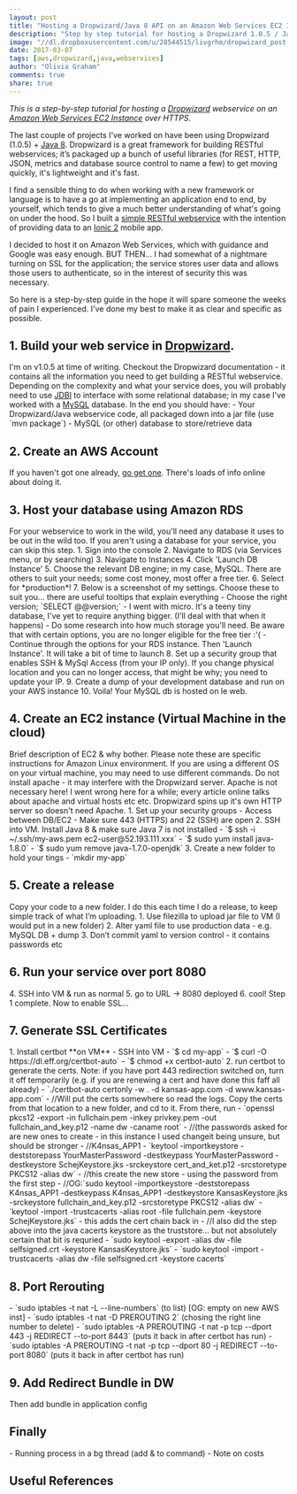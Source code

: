 ```yaml
---
layout: post
title: "Hosting a Dropwizard/Java 8 API on an Amazon Web Services EC2 Instance (+ SSL)"
description: "Step by step tutorial for hosting a Dropwizard 1.0.5 / Java 8 API on an Amazon Web Services EC2 Instance and turning on SSL (secure access)."
image: "//dl.dropboxusercontent.com/u/28544515/livgrhm/dropwizard_post.png"
date: 2017-03-07
tags: [aws,dropwizard,java,webservices]
author: "Olivia Graham"
comments: true
share: true
---
```


*This is a step-by-step tutorial for hosting a <a href="//www.dropwizard.io" target="_blank">Dropwizard</a> webservice on an <a href="//aws.amazon.com/ec2/" target="_blank">Amazon Web Services EC2 Instance</a> over HTTPS.*

The last couple of projects I've worked on have been using Dropwizard (1.0.5) + <a href="http://www.oracle.com/technetwork/java/javase/overview/java8-2100321.html" target="_blank">Java 8</a>. Dropwizard is a great framework for building RESTful webservices; it’s packaged up a bunch of useful libraries (for REST, HTTP, JSON, metrics and database source control to name a few) to get moving quickly, it's lightweight and it's fast.

I find a sensible thing to do when working with a new framework or language is to have a go at implementing an application end to end, by yourself, which tends to give a much better understanding of what's going on under the hood. So I built a <a href="//github.com/livgrhm/kansas-api-dropwizard" target="_blank">simple RESTful webservice</a> with the intention of providing data to an <a href="//ionicframework.com/docs/v2/" target="_blank">Ionic 2</a> mobile app.

I decided to host it on Amazon Web Services, which with guidance and Google was easy enough. BUT THEN... I had somewhat of a nightmare turning on SSL for the application; the service stores user data and allows those users to authenticate, so in the interest of security this was necessary.

So here is a step-by-step guide in the hope it will spare someone the weeks of pain I experienced. I've done my best to make it as clear and specific as possible.

<!-- Checkout my other blog posts for details on actually building the service/mobile app. -->
<!-- // Blog post on building a RESTful web service in Dropwizard/Java 8 here (COMING SOON)
// Blog post on building a native Android/iOS app in Ionic 2 here (COMING SOON) -->

<h2>1. Build your web service in <a href="http://www.dropwizard.io" target="_blank">Dropwizard</a>.</h2>
I'm on v1.0.5 at time of writing. Checkout the Dropwizard documentation - it contains all the information you need to get building a RESTful webservice. Depending on the complexity and what your service does, you will probably need to use <a href="//jdbi.org" target="_blank">JDBI</a> to interface with some relational database; in my case I've worked with a <a href="//www.mysql.com" target="_blank">MySQL</a> database.
In the end you should have:
- Your Dropwizard/Java webservice code, all packaged down into a jar file (use `mvn package`)
- MySQL (or other) database to store/retrieve data

<h2>2. Create an AWS Account</h2>
If you haven't got one already, <a href="//aws.amazon.com" target="_blank">go get one</a>. There's loads of info online about doing it.

<h2>3. Host your database using Amazon RDS</h2>
For your webservice to work in the wild, you'll need any database it uses to be out in the wild too. If you aren't using a database for your service, you can skip this step.
1. Sign into the console
2. Navigate to RDS (via Services menu, or by searching)
3. Navigate to Instances
4. Click 'Launch DB Instance'
5. Choose the relevant DB engine; in my case, MySQL. There are others to suit your needs; some cost money, most offer a free tier.
6. Select for *production*!
7. Below is a screenshot of my settings. Choose these to suit you... there are useful tooltips that explain everything
- Choose the right version; `SELECT @@version;`
- I went with micro. It's a teeny tiny database, I've yet to require anything bigger. (I'll deal with that when it happens)
- Do some research into how much storage you'll need. Be aware that with certain options, you are no longer eligible for the free tier :'(
- Continue through the options for your RDS instance. Then 'Launch Instance'. It will take a bit of time to launch
8. Set up a security group that enables SSH & MySql Access (from your IP only). If you change physical location and you can no longer access, that might be why; you need to update your IP.
9. Create a dump of your development database and run on your AWS instance
10. Voila! Your MySQL db is hosted on le web.

<h2>4. Create an EC2 instance (Virtual Machine in the cloud)</h2>
Brief description of EC2 & why bother.
Please note these are specific instructions for Amazon Linux environment. If you are using a different OS on your virtual machine, you may need to use different commands.
Do not install apache - it may interfere with the Dropwizard server. Apache is not necessary here! I went wrong here for a while; every article online talks about apache and virtual hosts etc etc. Dropwizard spins up it's own HTTP server so doesn't need Apache.
1. Set up your security groups
- Access between DB/EC2
- Make sure 443 (HTTPS) and 22 (SSH) are open
2. SSH into VM. Install Java 8 &amp make sure Java 7 is not installed
- `$ ssh -i ~/.ssh/my-aws.pem ec2-user@52.193.111.xxx`
- `$ sudo yum install java-1.8.0`
- `$ sudo yum remove java-1.7.0-openjdk`
3. Create a new folder to hold your tings
- `mkdir my-app`

<h2>5. Create a release</h2>
Copy your code to a new folder. I do this each time I do a release, to keep simple track of what I’m uploading.
1. Use filezilla to upload jar file to VM (I would put in a new folder)
2. Alter yaml file to use production data - e.g. MySQL DB + dump
3. Don’t commit yaml to version control - it contains passwords etc

<h2>6. Run your service over port 8080</h2>
4. SSH into VM &amp run as normal
5. go to URL -> 8080 deployed
6. cool! Step 1 complete. Now to enable SSL...

<h2>7. Generate SSL Certificates</h2>
1. Install certbot **on VM**
- SSH into VM
- `$ cd my-app`
- `$ curl -O https://dl.eff.org/certbot-auto`
- `$ chmod +x certbot-auto`
2. run certbot to generate the certs. Note: if you have port 443 redirection switched on, turn it off temporarily (e.g. if you are renewing a cert and have done this faff all already)
- `./certbot-auto certonly -w . -d kansas-app.com -d www.kansas-app.com`
- //Will put the certs somewhere so read the logs. Copy the certs from that location to a new folder, and cd to it. From there, run
- `openssl pkcs12 -export -in fullchain.pem  -inkey privkey.pem  -out fullchain_and_key.p12 -name dw -caname root`
- //(the passwords asked for are new ones to create - in this instance I used changeit being unsure, but should be stronger
- //K4nsas_APP1
- `keytool -importkeystore -deststorepass YourMasterPassword -destkeypass YourMasterPassword -destkeystore SchejKeystore.jks -srckeystore cert_and_ket.p12 -srcstoretype PKCS12 -alias dw`
- //this create the new store - using the password from the first step
- //OG:`sudo keytool -importkeystore -deststorepass K4nsas_APP1 -destkeypass K4nsas_APP1 -destkeystore KansasKeystore.jks -srckeystore fullchain_and_key.p12 -srcstoretype PKCS12 -alias dw`
- `keytool -import -trustcacerts -alias root -file fullchain.pem -keystore SchejKeystore.jks`
- this adds the cert chain back in
- //I also did the step above into the java cacerts keystore as the truststore... but not absolutely certain that bit is requried
- `sudo keytool -export -alias dw -file selfsigned.crt -keystore KansasKeystore.jks`
- `sudo keytool -import -trustcacerts -alias dw -file selfsigned.crt -keystore cacerts`

<h2>8. Port Rerouting</h2>
- `sudo iptables -t nat -L --line-numbers` (to list) [OG: empty on new AWS inst]
- `sudo iptables -t nat -D PREROUTING 2` (chosing the right line number to delete)
- `sudo iptables -A PREROUTING -t nat -p tcp --dport 443 -j REDIRECT --to-port 8443` (puts it back in after certbot has run)
- `sudo iptables -A PREROUTING -t nat -p tcp --dport 80 -j REDIRECT --to-port 8080` (puts it back in after certbot has run)

<h2>9. Add Redirect Bundle in DW</h2>
Then add bundle in application config

<h2>Finally</h2>
- Running process in a bg thread (add & to command)
- Note on costs

<h2>Useful References</h2>
